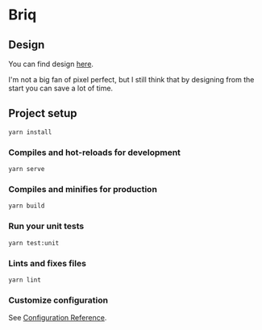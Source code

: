 # Briq

## Design

You can find design [here](https://www.figma.com/file/SNp2DL1k8uZOe8CjMLeA3f/Briq?node-id=0%3A1).

I'm not a big fan of pixel perfect, but I still think that by designing from the start you can save a lot of time.

## Project setup
```
yarn install
```

### Compiles and hot-reloads for development
```
yarn serve
```

### Compiles and minifies for production
```
yarn build
```

### Run your unit tests
```
yarn test:unit
```

### Lints and fixes files
```
yarn lint
```

### Customize configuration
See [Configuration Reference](https://cli.vuejs.org/config/).
